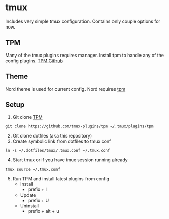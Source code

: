 # tmux

Includes very simple tmux configuration. Contains only couple options for now.

## TPM

Many of the tmux plugins requires manager. Install tpm to handle any of the config plugins.
[TPM Github](https://github.com/tmux-plugins/tpm)

## Theme

Nord theme is used for current config. Nord requires [tpm](#TPM)

## Setup

1. Git clone [TPM](#TPM)
```
git clone https://github.com/tmux-plugins/tpm ~/.tmux/plugins/tpm
```
2. Git clone dotfiles (aka this repository)
3. Create symbolic link from dotfiles to tmux.conf

```
ln -s ~/.dotfiles/tmux/.tmux.conf ~/.tmux.conf
```
4. Start tmux or if you have tmux session running already

```
tmux source ~/.tmux.conf
```

5. Run TPM and install latest plugins from config
    - Install
        - prefix + I
    - Update
        - prefix + U
    - Uninstall
        - prefix + alt + u


